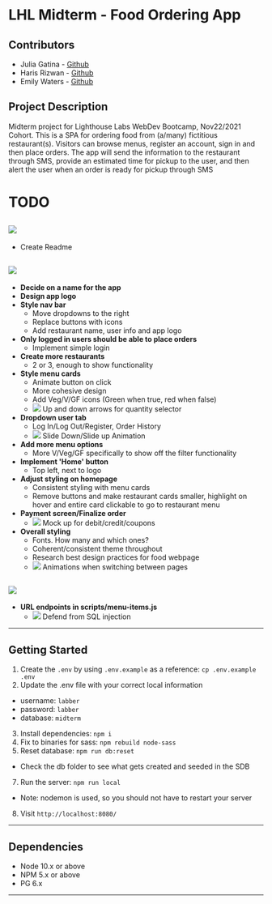 # LHL Midterm - Food Ordering App
## Contributors
  * Julia Gatina - [Github](https://github.com/julia-gatina)
  * Haris Rizwan - [Github](https://github.com/harisrizwan1)
  * Emily Waters - [Github](https://github.com/Emily-Waters)
## Project Description
Midterm project for Lighthouse Labs WebDev Bootcamp, Nov22/2021 Cohort.
 This is a SPA for ordering food from (a/many) fictitious restaurant(s). Visitors can browse menus, register an account, sign in and then place orders. The app will send the information to the restaurant through SMS, provide an estimated time for pickup to the user, and then alert the user when an order is ready for pickup through SMS
#  TODO
## ![](https://img.shields.io/badge/IN%20PROGRESS--blue)
  * Create Readme

## ![](https://img.shields.io/badge/TODO--orange)
  * **Decide on a name for the app**
  * **Design app logo**
  * **Style nav bar**
    * Move dropdowns to the right
    * Replace buttons with icons
    * Add restaurant name, user info and app logo
  * **Only logged in users should be able to place orders**
    * Implement simple login
  * **Create more restaurants**
    * 2 or 3, enough to show functionality
  * **Style menu cards**
    * Animate button on click
    * More cohesive design
    * Add Veg/V/GF icons (Green when true, red when false)
    * ![](https://img.shields.io/badge/-STRETCH-purple) Up and down arrows for quantity selector
  * **Dropdown user tab**
    * Log In/Log Out/Register, Order History
    * ![](https://img.shields.io/badge/-STRETCH-purple) Slide Down/Slide up Animation
  * **Add more menu options**
    * More V/Veg/GF specifically to show off the filter functionality
  * **Implement 'Home' button**
    * Top left, next to logo
  * **Adjust styling on homepage**
    * Consistent styling with menu cards
    * Remove buttons and make restaurant cards smaller, highlight on hover and entire card clickable to go to restaurant menu
  * **Payment screen/Finalize order**
    * ![](https://img.shields.io/badge/-STRETCH-purple) Mock up for debit/credit/coupons
  * **Overall styling**
    * Fonts. How many and which ones?
    * Coherent/consistent theme throughout
    * Research best design practices for food webpage
    * ![](https://img.shields.io/badge/-STRETCH-purple) Animations when switching between pages

## ![](https://img.shields.io/badge/NEEDS%20FIXING--red)
  * **URL endpoints in scripts/menu-items.js**
    * ![](https://img.shields.io/badge/-STRETCH-purple) Defend from SQL injection
---
## Getting Started

1. Create the `.env` by using `.env.example` as a reference: `cp .env.example .env`
2. Update the .env file with your correct local information 
  - username: `labber` 
  - password: `labber` 
  - database: `midterm`
3. Install dependencies: `npm i`
4. Fix to binaries for sass: `npm rebuild node-sass`
5. Reset database: `npm run db:reset`
  - Check the db folder to see what gets created and seeded in the SDB
7. Run the server: `npm run local`
  - Note: nodemon is used, so you should not have to restart your server
8. Visit `http://localhost:8080/`
---
## Dependencies

- Node 10.x or above
- NPM 5.x or above
- PG 6.x
---
